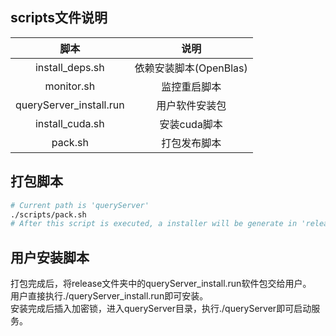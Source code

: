 ##  scripts文件说明

|脚本|说明|
|:--:|:--:|
|install_deps.sh|依赖安装脚本(OpenBlas)|
|monitor.sh|监控重启脚本|
|queryServer_install.run|用户软件安装包|
|install_cuda.sh|安装cuda脚本|
|pack.sh|打包发布脚本|

## 打包脚本

```bash
# Current path is 'queryServer'
./scripts/pack.sh
# After this script is executed, a installer will be generate in 'release'
```

## 用户安装脚本

打包完成后，将release文件夹中的queryServer_install.run软件包交给用户。  
用户直接执行./queryServer_install.run即可安装。  
安装完成后插入加密锁，进入queryServer目录，执行./queryServer即可启动服务。  
